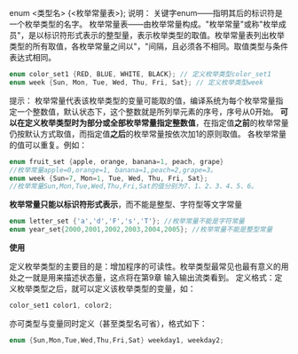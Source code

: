 enum <类型名> {<枚举常量表>}; 
说明： 
关键字enum——指明其后的标识符是一个枚举类型的名字。 
枚举常量表——由枚举常量构成。"枚举常量"或称"枚举成员"，是以标识符形式表示的整型量，表示枚举类型的取值。枚举常量表列出枚举类型的所有取值，各枚举常量之间以"，"间隔，且必须各不相同。取值类型与条件表达式相同。  

```c++
enum color_set1 {RED, BLUE, WHITE, BLACK}; // 定义枚举类型color_set1
enum week {Sun, Mon, Tue, Wed, Thu, Fri, Sat}; // 定义枚举类型week
```
提示： 
枚举常量代表该枚举类型的变量可能取的值，编译系统为每个枚举常量指定一个整数值，默认状态下，这个整数就是所列举元素的序号，序号从0开始。 
**可以在定义枚举类型时为部分或全部枚举常量指定整数值**，在指定值**之前**的枚举常量仍按默认方式取值，而指定值**之后**的枚举常量按依次加1的原则取值。 各枚举常量的值可以重复。例如：  

```c++
enum fruit_set {apple, orange, banana=1, peach, grape}
//枚举常量apple=0,orange=1, banana=1,peach=2,grape=3。  
enum week {Sun=7, Mon=1, Tue, Wed, Thu, Fri, Sat};
//枚举常量Sun,Mon,Tue,Wed,Thu,Fri,Sat的值分别为7、1、2、3、4、5、6。
```

**枚举常量只能以标识符形式表示**，而不能是整型、字符型等文字常量  
```c++
enum letter_set {'a','d','F','s','T'}; //枚举常量不能是字符常量
enum year_set{2000,2001,2002,2003,2004,2005}; //枚举常量不能是整型常量  
```
**使用**  

定义枚举类型的主要目的是：增加程序的可读性。枚举类型最常见也最有意义的用处之一就是用来描述状态量，这点将在第9章 输入输出流类看到。
定义格式：定义枚举类型之后，就可以定义该枚举类型的变量，如：  
```c++
color_set1 color1, color2;  
```
亦可类型与变量同时定义（甚至类型名可省），格式如下：  
```c++
enum {Sun,Mon,Tue,Wed,Thu,Fri,Sat} weekday1, weekday2;
```
